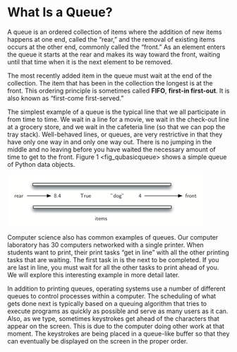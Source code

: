 What Is a Queue?
================

A queue is an ordered collection of items where the addition of new
items happens at one end, called the “rear,” and the removal of existing
items occurs at the other end, commonly called the “front.” As an
element enters the queue it starts at the rear and makes its way toward
the front, waiting until that time when it is the next element to be
removed.

The most recently added item in the queue must wait at the end of the
collection. The item that has been in the collection the longest is at
the front. This ordering principle is sometimes called **FIFO**,
**first-in first-out**. It is also known as “first-come first-served.”

The simplest example of a queue is the typical line that we all
participate in from time to time. We wait in a line for a movie, we wait
in the check-out line at a grocery store, and we wait in the cafeteria
line (so that we can pop the tray stack). Well-behaved lines, or queues,
are very restrictive in that they have only one way in and only one way
out. There is no jumping in the middle and no leaving before you have
waited the necessary amount of time to get to the front.
Figure 1 &lt;fig\_qubasicqueue&gt; shows a simple queue of Python data
objects.

![Figure 1: A Queue of Python Data Objects](Figures/basicqueue.png)

Computer science also has common examples of queues. Our computer
laboratory has 30 computers networked with a single printer. When
students want to print, their print tasks “get in line” with all the
other printing tasks that are waiting. The first task in is the next to
be completed. If you are last in line, you must wait for all the other
tasks to print ahead of you. We will explore this interesting example in
more detail later.

In addition to printing queues, operating systems use a number of
different queues to control processes within a computer. The scheduling
of what gets done next is typically based on a queuing algorithm that
tries to execute programs as quickly as possible and serve as many users
as it can. Also, as we type, sometimes keystrokes get ahead of the
characters that appear on the screen. This is due to the computer doing
other work at that moment. The keystrokes are being placed in a
queue-like buffer so that they can eventually be displayed on the screen
in the proper order.
